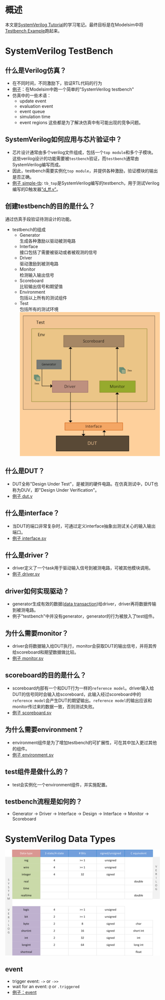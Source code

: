 # 概述
本文是[SystemVerilog Tutorial](https://www.chipverify.com/systemverilog/systemverilog-tutorial)的学习笔记。最终目标是在Modelsim中将[Testbench Example](https://www.chipverify.com/systemverilog/systemverilog-testbench-example-1)跑起来。

# SystemVerilog TestBench
## 什么是Verilog仿真？
* 在不同时间，不同激励下，验证RTL代码的行为
* [例子](./code/simulation/hello.sv)：在Modelsim中跑一个简单的"SystemVerilog testbench"
* 仿真中的一些术语：
    - update event
    - evaluation event
    - event queue
    - simulation time
    - event regions
这些都是为了解决仿真中有可能出现的竞争问题。

## SystemVerilog如何应用与芯片验证中？
* 芯片设计通常由多个verilog文件组成，包括一个`top module`和多个子模块。这些verilog设计的功能需要被`testbench`验证，而`testbench`通常由SystemVerilog编写而成。
* 因此，testbench需要实例化`top module`，并提供各种激励，验证模块的输出是否正确。
* [例子 simple-tb](./code/simple-tb/tb_top.sv): `tb_top`是SystemVerilog编写的testbench，用于测试Verilog编写的D触发器["d_ff.v"](./code/simple-tb/d_ff.v)。

## 创建testbench的目的是什么？
通过仿真手段验证待测设计的功能。
* testbench的组成
    - Generator<br>
    生成各种激励以驱动被测电路
    - Interface<br>
    接口包括了需要被驱动或者被观测的信号
    - Driver<br>
    驱动激励到被测电路
    - Monitor<br>
    检测输入输出信号
    - Scoreboard<br>
    比较输出信号和期望值
    - Environment<br>
    包括以上所有的测试组件
    - Test<br>
    包括所有的测试环境
![testbench](./code/testbenchComponent.png)

## 什么是DUT？
* DUT全称"Design Under Test"，是被测的硬件电路。在仿真测试中，DUT也称为DUV，即"Design Under Verification"。
* [例子 dut.v](./code/testbench/dut.v)

## 什么是interface？
* 当DUT的端口非常复杂时，可通过定义interface抽象出测试关心的输入输出端口。
* [例子 interface.sv](./code/testbench/interface.sv)

## 什么是driver？
* driver定义了一个task用于驱动输入信号到被测电路，可被其他模块调用。
* [例子 driver.sv](./code/testbench/driver.sv)

## driver如何实现驱动？
* generator生成有效的数据([data transaction](./code/testbench/data.sv))给driver，driver再将数据传输到被测电路。
* 例子"testbench"中并没有generator，generator的行为被放入了test组件。

## 为什么需要monitor？
* driver会将数据输入给DUT执行，monitor会获取DUT的输出信号，并将其传给scoreboard和期望数据做比较。
* [例子 monitor.sv](./code/testbench/scoreboard.sv)

## scoreboard的目的是什么？
* scoreboard内部有一个和DUT行为一样的`reference model`。driver输入给DUT的信号同时会输入给scoreboard，此输入经过scoreboard中的`reference model`会产生DUT的期望输出。`reference model`的输出应该和monitor传过来的数据一致，否则测试失败。
* [例子 scoreboard.sv](./code/testbench/scoreboard.sv)

## 为什么需要environment？
* environment组件是为了增加testbench的可扩展性，可在其中加入更过其他的组件。
* [例子 environment.sv](./code/testbench/environment.sv)

## test组件是做什么的？
* test会实例化一个environment组件，并实施配置。

## testbench流程是如何的？
* Generator -> Driver -> Interface -> Design -> Interface -> Monitor -> Scoreboard

# SystemVerilog Data Types
![data-type](./code/data-types.png)

## event
* trigger event: `->` or `->>`
* wait for an event: `@` or `.triggered`
* [例子：event](./code/event/tb.sv)